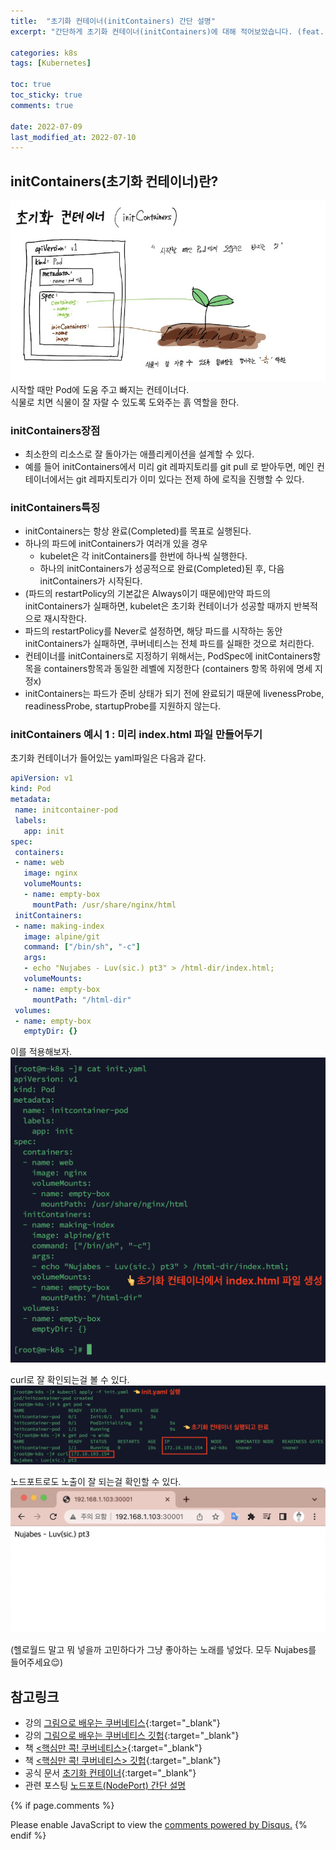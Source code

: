 ```yaml
---
title:  "초기화 컨테이너(initContainers) 간단 설명"
excerpt: "간단하게 초기화 컨테이너(initContainers)에 대해 적어보았습니다. (feat. Nujabes)"

categories: k8s
tags: [Kubernetes]

toc: true
toc_sticky: true
comments: true

date: 2022-07-09
last_modified_at: 2022-07-10
---
```


## initContainers(초기화 컨테이너)란?
![초기화 컨테이너를 흙에 비유한 그림](/assets/images/k8s/220709-initcontainer-pic.jpg)
시작할 때만 Pod에 도움 주고 빠지는 컨테이너다.   
식물로 치면 식물이 잘 자랄 수 있도록 도와주는 흙 역할을 한다.



### initContainers장점
* 최소한의 리소스로 잘 돌아가는 애플리케이션을 설계할 수 있다.
* 예를 들어 initContainers에서 미리 git 레파지토리를 git pull 로 받아두면, 메인 컨테이너에서는 git 레파지토리가 이미 있다는 전제 하에 로직을 진행할 수 있다.


### initContainers특징
* initContainers는 항상 완료(Completed)를 목표로 실행된다.
* 하나의 파드에 initContainers가 여러개 있을 경우
  * kubelet은 각 initContainers를 한번에 하나씩 실행한다.
  * 하나의 initContainers가 성공적으로 완료(Completed)된 후, 다음 initContainers가 시작된다.
* (파드의 restartPolicy의 기본값은 Always이기 때문에)만약 파드의 initContainers가 실패하면, kubelet은 초기화 컨테이너가 성공할 때까지 반복적으로 재시작한다. 
* 파드의 restartPolicy를 Never로 설정하면, 해당 파드를 시작하는 동안 initContainers가 실패하면, 쿠버네티스는 전체 파드를 실패한 것으로 처리한다.
* 컨테이너를 initContainers로 지정하기 위해서는, PodSpec에 initContainers항목을 containers항목과 동일한 레벨에 지정한다 (containers 항목 하위에 명세 지정x)
* initContainers는 파드가 준비 상태가 되기 전에 완료되기 때문에 livenessProbe, readinessProbe, startupProbe를 지원하지 않는다.


### initContainers 예시 1 : 미리 index.html 파일 만들어두기

초기화 컨테이너가 들어있는 yaml파일은 다음과 같다.
```yaml
apiVersion: v1
kind: Pod
metadata:
 name: initcontainer-pod
 labels:
   app: init
spec:
 containers:
 - name: web
   image: nginx
   volumeMounts:
   - name: empty-box
     mountPath: /usr/share/nginx/html
 initContainers:
 - name: making-index
   image: alpine/git
   command: ["/bin/sh", "-c"]
   args:
   - echo "Nujabes - Luv(sic.) pt3" > /html-dir/index.html;
   volumeMounts:
   - name: empty-box
     mountPath: "/html-dir"
 volumes:
 - name: empty-box
   emptyDir: {}
```

이를 적용해보자.
![초기화 컨테이너 yaml 파일](/assets/images/k8s/220709-initcontainer-nujabes-yaml.png)

curl로 잘 확인되는걸 볼 수 있다.
![curl이 잘 작동하는 그림](/assets/images/k8s/220709-initcontainer-nujabes.png)

노드포트로도 노출이 잘 되는걸 확인할 수 있다.
![노드포트로 노출해서 브라우저에서 접근한 그림](/assets/images/k8s/220709-initcontainer-nujabes-nodeport-exposed.png)

(헬로월드 말고 뭐 넣을까 고민하다가 그냥 좋아하는 노래를 넣었다. 모두 Nujabes를 들어주세요😌)




## 참고링크
* 강의 [그림으로 배우는 쿠버네티스](https://www.inflearn.com/course/%EA%B7%B8%EB%A6%BC%EC%9C%BC%EB%A1%9C-%EB%B0%B0%EC%9A%B0%EB%8A%94-%EC%BF%A0%EB%B2%84%EB%84%A4%ED%8B%B0%EC%8A%A4/dashboard){:target="_blank"}
* 강의 [그림으로 배우는 쿠버네티스 깃헙](https://github.com/sysnet4admin/_Lecture_k8s_learning.kit/blob/main/ch7/7.6/pod-initContainers.yaml){:target="_blank"}
* 책 [<핵심만 콕! 쿠버네티스>](https://www.kyobobook.co.kr/product/detailViewKor.laf?mallGb=KOR&ejkGb=KOR&barcode=9791165920180){:target="_blank"}
* 책 [<핵심만 콕! 쿠버네티스> 깃헙](https://github.com/bjpublic/core_kubernetes/blob/master/chapters/05/init-container.yaml){:target="_blank"}
* 공식 문서 [초기화 컨테이너](https://kubernetes.io/ko/docs/concepts/workloads/pods/init-containers/){:target="_blank"}
* 관련 포스팅 [노드포트(NodePort) 간단 설명](https://lifeoncloud.github.io/k8s/nodeport/)


{% if page.comments %}
<div id="disqus_thread"></div>
<script>
    /**
    *  RECOMMENDED CONFIGURATION VARIABLES: EDIT AND UNCOMMENT THE SECTION BELOW TO INSERT DYNAMIC VALUES FROM YOUR PLATFORM OR CMS.
    *  LEARN WHY DEFINING THESE VARIABLES IS IMPORTANT: https://disqus.com/admin/universalcode/#configuration-variables    */
    /*
    var disqus_config = function () {
    this.page.url = PAGE_URL;  // Replace PAGE_URL with your page's canonical URL variable
    this.page.identifier = PAGE_IDENTIFIER; // Replace PAGE_IDENTIFIER with your page's unique identifier variable
    };
    */
    (function() { // DON'T EDIT BELOW THIS LINE
    var d = document, s = d.createElement('script');
    s.src = 'https://lifeoncloud-github-io.disqus.com/embed.js';
    s.setAttribute('data-timestamp', +new Date());
    (d.head || d.body).appendChild(s);
    })();
</script>
<noscript>Please enable JavaScript to view the <a href="https://disqus.com/?ref_noscript">comments powered by Disqus.</a></noscript>
{% endif %}